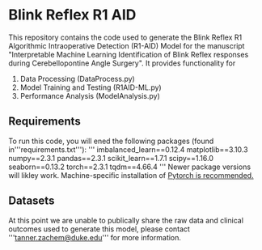 
# Blink Reflex R1 AID
This repository contains the code used to generate the Blink Reflex R1 Algorithmic Intraoperative Detection (R1-AID) Model for the manuscript "Interpretable Machine Learning Identification of Blink Reflex responses during Cerebellopontine Angle Surgery".
It provides functionality for 
1. Data Processing (DataProcess.py)
2. Model Training and Testing (R1AID-ML.py)
3. Performance Analysis (ModelAnalysis.py)

## Requirements
To run this code, you will ened the following packages (found in'''requirements.txt'''):
'''
imbalanced_learn==0.12.4
matplotlib==3.10.3
numpy==2.3.1
pandas==2.3.1
scikit_learn==1.7.1
scipy==1.16.0
seaborn==0.13.2
torch==2.3.1
tqdm==4.66.4
'''
Newer package versions will likley work.
Machine-specific installation of [Pytorch is recommended.](https://pytorch.org/get-started/locally/)

## Datasets
At this point we are unable to publically share the raw data and clinical outcomes used to generate this model, please contact '''tanner.zachem@duke.edu''' for more information.  